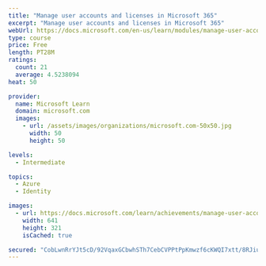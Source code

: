 ```yaml
---
title: "Manage user accounts and licenses in Microsoft 365"
excerpt: "Manage user accounts and licenses in Microsoft 365"
webUrl: https://docs.microsoft.com/en-us/learn/modules/manage-user-accounts-licenses-microsoft-365/
type: course
price: Free
length: PT28M
ratings:
  count: 21
  average: 4.5238094
heat: 50

provider:
  name: Microsoft Learn
  domain: microsoft.com
  images:
    - url: /assets/images/organizations/microsoft.com-50x50.jpg
      width: 50
      height: 50

levels:
  - Intermediate

topics:
  - Azure
  - Identity

images:
  - url: https://docs.microsoft.com/learn/achievements/manage-user-accounts-and-licenses-in-microsoft-365-social.png
    width: 641
    height: 321
    isCached: true

secured: "CobLwnRrYJt5cD/92VqaxGCbwhSTh7CebCVPPtPpKmwzf6cKWQI7xtt/8RJiuZDqWr1YmWtbQIjMY+4NdLtn9QlRJfsR0/XgGDW5odeK1zFx7uXZterPXeOcPLp4ZbQRzw2EBaPB2uxZevysZw95Pw93nRaKa4ixTaa5GmVyXehdRyusIJ7F8oiLVGLm94WeewEtgGQlnjwov1z8ejlYGybBwmiTCVzhZZxiyGkcmnl6p4yrpdFgZJJtB0VmuTJacHpJ1ADf0aZmYabZ0M9YhztGXWTg8wqiUhJ6b6KH90ekEU6USp41uBDSF68cLZIGsHbSjGo+Pv5mt4veR8CiOX+2emQFj2720Jfef++ySkOWnNQpqFMlaGi+PvXHcOVszDdUrk614LNK1ZgkKX/ow0pw+T8BW3Wd1ff6cSBb7lA=;OUbyBPs5+gcmoZHJsyJhyw=="
---
```


